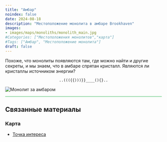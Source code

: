 ```yaml
---
title: "Амбар"
noindex: false
date: 2024-08-18
description: "Местоположение монолита в амбаре Brookhaven"
images:
- images/maps/monoliths/monolith_main.jpg
#Categories: ["Местоположения монолитов","карта"]
#Tags: ["Амбар", "Местоположение монолита"]
draft: false
--- 
```


Похоже, что монолиты появляются там, где можно найти и другие секреты, и мы знаем, что в амбаре спрятан кристалл. Являются ли кристаллы источником энергии?

<center><span class="copy-to-clipboard" style="align: center"><code class="copy-to-clipboard-code" data-code="..((({{)))}}____(){}..">..((({{)))}}____(){}..</code></span></center>

![Монолит за амбаром](/images/maps/monoliths/monolith_main.jpg?width=400px)

<hr style="background-color: #28b44c" size=8>

## Связанные материалы

### Карта

- [Точка интереса](/map/poi/barn/)
